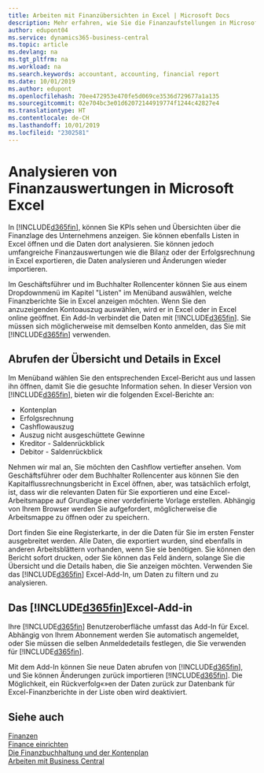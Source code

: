 ```yaml
---
title: Arbeiten mit Finanzübersichten in Excel | Microsoft Docs
description: Mehr erfahren, wie Sie die Finanzaufstellungen in Microsoft Excel von  Business Central für eine Analyse öffnen können.
author: edupont04
ms.service: dynamics365-business-central
ms.topic: article
ms.devlang: na
ms.tgt_pltfrm: na
ms.workload: na
ms.search.keywords: accountant, accounting, financial report
ms.date: 10/01/2019
ms.author: edupont
ms.openlocfilehash: 70ee472953e470fe5d069ce3536d729677a1a135
ms.sourcegitcommit: 02e704bc3e01d62072144919774f1244c42827e4
ms.translationtype: HT
ms.contentlocale: de-CH
ms.lasthandoff: 10/01/2019
ms.locfileid: "2302581"
---
```

# <a name="analyzing-financial-statements-in-microsoft-excel"></a>Analysieren von Finanzauswertungen in Microsoft Excel
In [!INCLUDE[d365fin](includes/d365fin_md.md)], können Sie KPIs sehen und Übersichten über die Finanzlage des Unternehmens anzeigen. Sie können ebenfalls Listen in Excel öffnen und die Daten dort analysieren. Sie können jedoch umfangreiche Finanzauswertungen wie die Bilanz oder der Erfolgsrechnung in Excel exportieren, die Daten analysieren und Änderungen wieder importieren.  

Im Geschäftsführer und im Buchhalter Rollencenter können Sie aus einem Dropdownmenü im Kapitel "Listen" im Menüband auswählen, welche Finanzberichte Sie in Excel anzeigen möchten. Wenn Sie den anzuzeigenden Kontoauszug auswählen, wird er in Excel oder in Excel online geöffnet. Ein Add-In verbindet die Daten mit [!INCLUDE[d365fin](includes/d365fin_md.md)]. Sie müssen sich möglicherweise mit demselben Konto anmelden, das Sie mit [!INCLUDE[d365fin](includes/d365fin_md.md)] verwenden.  

## <a name="getting-the-overview-and-the-details-in-excel"></a>Abrufen der Übersicht und Details in Excel
Im Menüband wählen Sie den entsprechenden Excel-Bericht aus und lassen ihn öffnen, damit Sie die gesuchte Information sehen. In dieser Version von [!INCLUDE[d365fin](includes/d365fin_md.md)], bieten wir die folgenden Excel-Berichte an:

- Kontenplan  
- Erfolgsrechnung  
- Cashflowauszug  
- Auszug nicht ausgeschüttete Gewinne  
- Kreditor - Saldenrückblick  
- Debitor - Saldenrückblick  

Nehmen wir mal an, Sie möchten den Cashflow vertiefter ansehen. Vom Geschäftsführer oder dem Buchhalter Rollencenter aus können Sie den Kapitalflussrechnungsbericht in Excel öffnen, aber, was tatsächlich erfolgt, ist, dass wir die relevanten Daten für Sie exportieren und eine Excel-Arbeitsmappe auf Grundlage einer vordefinierte Vorlage erstellen. Abhängig von Ihrem Browser werden Sie aufgefordert, möglicherweise die Arbeitsmappe zu öffnen oder zu speichern.  

Dort finden Sie eine Registerkarte, in der die Daten für Sie im ersten Fenster ausgebreitet werden. Alle Daten, die exportiert wurden, sind ebenfalls in anderen Arbeitsblättern vorhanden, wenn Sie sie benötigen. Sie können den Bericht sofort drucken, oder Sie können das Feld ändern, solange Sie die Übersicht und die Details haben, die Sie anzeigen möchten. Verwenden Sie das [!INCLUDE[d365fin](includes/d365fin_md.md)] Excel-Add-In, um Daten zu filtern und zu analysieren.  

## <a name="the-d365fin-excel-add-in"></a>Das [!INCLUDE[d365fin](includes/d365fin_md.md)]Excel-Add-in
Ihre [!INCLUDE[d365fin](includes/d365fin_md.md)] Benutzeroberfläche umfasst das Add-In für Excel. Abhängig von Ihrem Abonnement werden Sie automatisch angemeldet, oder Sie müssen die selben Anmeldedetails festlegen, die Sie verwenden für [!INCLUDE[d365fin](includes/d365fin_md.md)].  

Mit dem Add-In können Sie neue Daten abrufen von [!INCLUDE[d365fin](includes/d365fin_md.md)], und Sie können Änderungen zurück importieren [!INCLUDE[d365fin](includes/d365fin_md.md)]. Die Möglichkeit, ein Rückverfolg«»en der Daten zurück zur Datenbank für Excel-Finanzberichte in der Liste oben wird deaktiviert.  

## <a name="see-also"></a>Siehe auch
[Finanzen](finance.md)  
[Finance einrichten](finance-setup-finance.md)  
[Die Finanzbuchhaltung und der Kontenplan](finance-general-ledger.md)  
[Arbeiten mit  Business Central](ui-work-product.md)  
